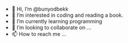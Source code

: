 - 👋 Hi, I’m @bunyodbekk
- 👀 I’m interested in coding and reading a book.
- 🌱 I’m currently learning programming
- 💞️ I’m looking to collaborate on ...
- 📫 How to reach me ...

<!---
bunyodbekk/bunyodbekk is a ✨ special ✨ repository because its `README.md` (this file) appears on your GitHub profile.
You can click the Preview link to take a look at your changes.
--->

